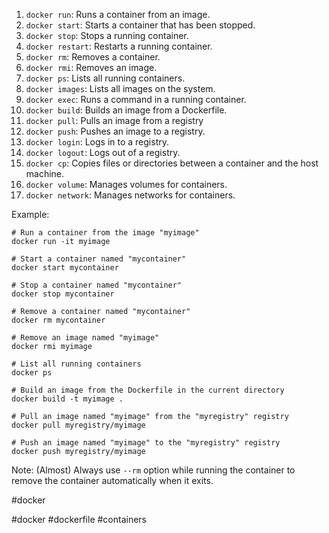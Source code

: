 
1.  `docker run`: Runs a container from an image.
2.  `docker start`: Starts a container that has been stopped.
3.  `docker stop`: Stops a running container.
4.  `docker restart`: Restarts a running container.
5.  `docker rm`: Removes a container.
6.  `docker rmi`: Removes an image.
7.  `docker ps`: Lists all running containers.
8.  `docker images`: Lists all images on the system.
9.  `docker exec`: Runs a command in a running container.
10.  `docker build`: Builds an image from a Dockerfile.
11.  `docker pull`: Pulls an image from a registry
12.  `docker push`: Pushes an image to a registry.
13.  `docker login`: Logs in to a registry.
14.  `docker logout`: Logs out of a registry.
15.  `docker cp`: Copies files or directories between a container and the host machine.
16.  `docker volume`: Manages volumes for containers.
17.  `docker network`: Manages networks for containers.

Example:

```shell
# Run a container from the image "myimage"
docker run -it myimage

# Start a container named "mycontainer"
docker start mycontainer

# Stop a container named "mycontainer"
docker stop mycontainer

# Remove a container named "mycontainer"
docker rm mycontainer

# Remove an image named "myimage"
docker rmi myimage

# List all running containers
docker ps

# Build an image from the Dockerfile in the current directory
docker build -t myimage .

# Pull an image named "myimage" from the "myregistry" registry
docker pull myregistry/myimage

# Push an image named "myimage" to the "myregistry" registry
docker push myregistry/myimage
```

Note: (Almost) Always use `--rm` option while running the container to remove the container automatically when it exits.

#docker

<!-- Keywords -->
#docker #dockerfile #containers
<!-- /Keywords -->
